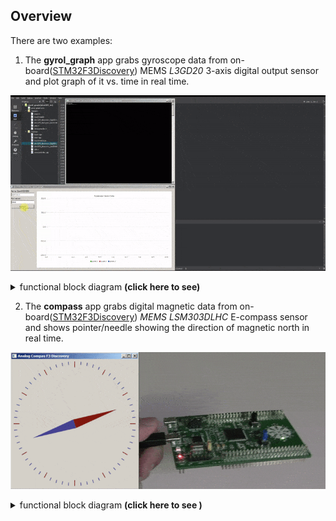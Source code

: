 ## Overview
There are two examples:  
1. The **gyrol_graph** app grabs gyroscope data from on-board([STM32F3Discovery](https://www.st.com/resource/en/user_manual/dm00063382-discovery-kit-with-stm32f303vc-mcu-stmicroelectronics.pdf)) MEMS *L3GD20* 3-axis digital output sensor and plot graph of it vs. time in real time.

![gyroscope](gyro_graph/img/gyro_demo.gif)

<details>
  <summary>functional block diagram <b>(click here to see)</b></summary>
  
![title](gyro_graph/img/title.png)
</details>


2. The **compass** app grabs digital magnetic data from on-board([STM32F3Discovery](https://www.st.com/resource/en/user_manual/dm00063382-discovery-kit-with-stm32f303vc-mcu-stmicroelectronics.pdf)) *MEMS LSM303DLHC* E-compass sensor and shows pointer/needle showing the direction of magnetic north in real time.

![compass](compass/img/compas_demo.gif)

<details>
  <summary>functional block diagram <b>(click here to see )</b></summary>
  
![title](compass/img/title.png)
</details>
